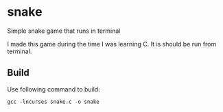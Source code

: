 # snake
Simple snake game that runs in terminal

I made this game during the time I was learning C. It is should be run from terminal.

## Build
Use following command to build:
```
gcc -lncurses snake.c -o snake
```
